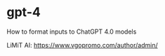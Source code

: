 # gpt-4
How to format inputs to ChatGPT 4.0 models

LiMiT AI: https://www.vgopromo.com/author/admin/

